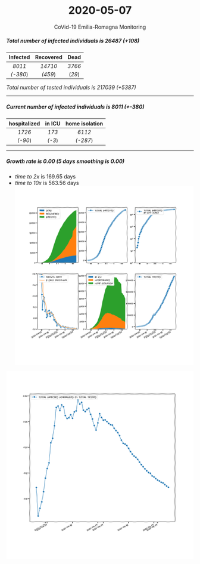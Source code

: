 <div align='center'>

# 2020-05-07
CoVid-19 Emilia-Romagna Monitoring
</div>

##### Total number of infected individuals is 26487 (+108)
Infected | Recovered | Dead
:---: | :---: | :---:
*8011* | *14710* | *3766*
*(-380*) | *(459*) | (*29*)

*Total number of tested individuals is 217039 (+5387)*
***
##### Current number of infected individuals is 8011 (+-380)
hospitalized | in ICU | home isolation
:---: | :---: | :---:
*1726* |*173* |*6112*
*(-90*) |*(-3*) |*(-287*)
***
##### Growth rate is 0.00 (5 days smoothing is 0.00)
- *time to 2x* is 169.65 days
- *time to 10x* is 563.56 days
![stats][stats]

![infected_normalized][infected_normalized]

[stats]: stats_Emilia-Romagna.png
[infected_normalized]: infected_normalized_Emilia-Romagna.png
